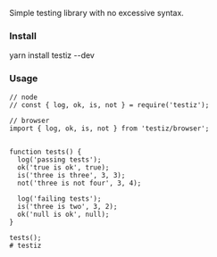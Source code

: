   
Simple testing library with no excessive syntax.

### Install

   yarn install testiz --dev

    
### Usage

    // node
    // const { log, ok, is, not } = require('testiz');

    // browser
    import { log, ok, is, not } from 'testiz/browser';
    
    
    function tests() {
      log('passing tests');
      ok('true is ok', true);
      is('three is three', 3, 3);
      not('three is not four', 3, 4);

      log('failing tests');
      is('three is two', 3, 2);
      ok('null is ok', null);
    }

    tests();
    # testiz

